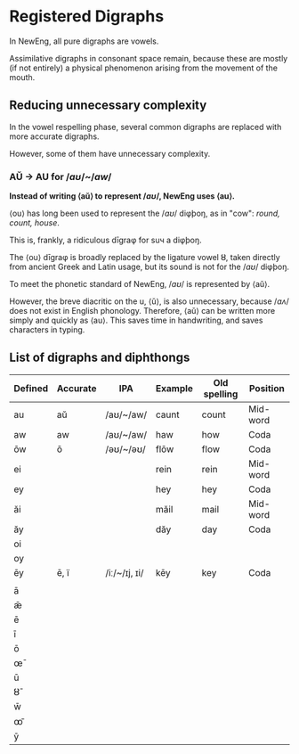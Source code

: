# Registered Digraphs

In NewEng, all pure digraphs are vowels.

Assimilative digraphs in consonant space remain, because these are mostly (if not entirely) a physical phenomenon arising from the movement of the mouth.

## Reducing unnecessary complexity

In the vowel respelling phase, several common digraphs are replaced with more accurate digraphs.

However, some of them have unnecessary complexity.

### AŬ → AU for /_aʊ_/\~/_aw_/

**Instead of writing ⟨aŭ⟩ to represent /**_**aʊ**_**/, NewEng uses ⟨au⟩.**

⟨ou⟩ has long been used to represent the /_aʊ_/ diφþoŋ, as in "cow": _round, count, house_.&#x20;

This is, frankly, a ridiculous dīgraφ for suч a diφþoŋ.

The ⟨ou⟩ dīgraφ is broadly replaced by the ligature vowel ȣ, taken directly from ancient Greek and Latin usage, but its sound is not for the /_aʊ_/ diφþoŋ.

To meet the phonetic standard of NewEng, /_aʊ_/ is represented by ⟨aŭ⟩.

However, the breve diacritic on the u, ⟨ŭ⟩, is also unnecessary, because /_aʌ_/ does not exist in English phonology. Therefore, ⟨aŭ⟩ can be written more simply and quickly as ⟨au⟩. This saves time in handwriting, and saves characters in typing.



## List of digraphs and diphthongs

| Defined | Accurate | IPA            | Example | Old spelling | Position |
| ------- | -------- | -------------- | ------- | ------------ | -------- |
| au      | aŭ      | /aʊ/\~/aw/     | caunt   | count        | Mid-word |
| aw      | aw       | /aʊ/\~/aw/     | haw     | how          | Coda     |
| ōw     | ō       | /əʊ/\~/əʊ/     | flōw   | flow         | Coda     |
| ei      |          |                | rein    | rein         | Mid-word |
| ey      |          |                | hey     | hey          | Coda     |
| ăi     |          |                | măil   | mail         | Mid-word |
| ăy     |          |                | dăy    | day          | Coda     |
| oi      |          |                |         |              |          |
| oy      |          |                |         |              |          |
| ēy     | ē, ï   | /iː/\~/ɪj, ɪi/ | kēy    | key          | Coda     |
|         |          |                |         |              |          |
| ā      |          |                |         |              |          |
| ǣ      |          |                |         |              |          |
| ē      |          |                |         |              |          |
| ī      |          |                |         |              |          |
| ō      |          |                |         |              |          |
| œ̄      |          |                |         |              |          |
| ū      |          |                |         |              |          |
| ȣ̄      |          |                |         |              |          |
| w̄      |          |                |         |              |          |
| ꝏ̄      |          |                |         |              |          |
| ȳ      |          |                |         |              |          |

